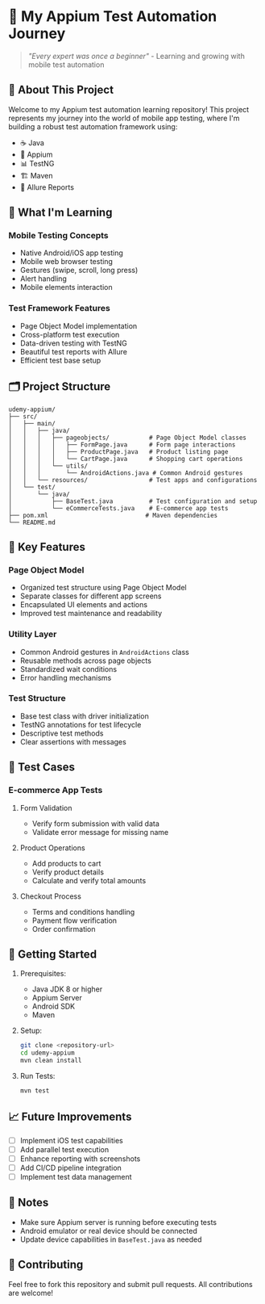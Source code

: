 # 📱 My Appium Test Automation Journey

> *"Every expert was once a beginner"* - Learning and growing with mobile test automation

## 🚀 About This Project

Welcome to my Appium test automation learning repository! This project represents my journey into the world of mobile app testing, where I'm building a robust test automation framework using:

- ☕ Java
- 🤖 Appium
- 📊 TestNG
- 🏗️ Maven
- 📝 Allure Reports

## 🎯 What I'm Learning

### Mobile Testing Concepts
- Native Android/iOS app testing
- Mobile web browser testing
- Gestures (swipe, scroll, long press)
- Alert handling
- Mobile elements interaction

### Test Framework Features
- Page Object Model implementation
- Cross-platform test execution
- Data-driven testing with TestNG
- Beautiful test reports with Allure
- Efficient test base setup

## 🗂️ Project Structure

```
udemy-appium/
├── src/
│   ├── main/
│   │   ├── java/
│   │   │   ├── pageobjects/           # Page Object Model classes
│   │   │   │   ├── FormPage.java      # Form page interactions
│   │   │   │   ├── ProductPage.java   # Product listing page
│   │   │   │   └── CartPage.java      # Shopping cart operations
│   │   │   └── utils/
│   │   │       └── AndroidActions.java # Common Android gestures
│   │   └── resources/                 # Test apps and configurations
│   └── test/
│       └── java/
│           ├── BaseTest.java          # Test configuration and setup
│           └── eCommerceTests.java    # E-commerce app tests
├── pom.xml                           # Maven dependencies
└── README.md
```

## 🌟 Key Features

### Page Object Model
- Organized test structure using Page Object Model
- Separate classes for different app screens
- Encapsulated UI elements and actions
- Improved test maintenance and readability

### Utility Layer
- Common Android gestures in `AndroidActions` class
- Reusable methods across page objects
- Standardized wait conditions
- Error handling mechanisms

### Test Structure
- Base test class with driver initialization
- TestNG annotations for test lifecycle
- Descriptive test methods
- Clear assertions with messages

## 🧪 Test Cases

### E-commerce App Tests
1. Form Validation
   - Verify form submission with valid data
   - Validate error message for missing name

2. Product Operations
   - Add products to cart
   - Verify product details
   - Calculate and verify total amounts

3. Checkout Process
   - Terms and conditions handling
   - Payment flow verification
   - Order confirmation

## 🚀 Getting Started

1. Prerequisites:
   - Java JDK 8 or higher
   - Appium Server
   - Android SDK
   - Maven

2. Setup:
   ```bash
   git clone <repository-url>
   cd udemy-appium
   mvn clean install
   ```

3. Run Tests:
   ```bash
   mvn test
   ```

## 📈 Future Improvements

- [ ] Implement iOS test capabilities
- [ ] Add parallel test execution
- [ ] Enhance reporting with screenshots
- [ ] Add CI/CD pipeline integration
- [ ] Implement test data management

## 📝 Notes

- Make sure Appium server is running before executing tests
- Android emulator or real device should be connected
- Update device capabilities in `BaseTest.java` as needed

## 🤝 Contributing

Feel free to fork this repository and submit pull requests. All contributions are welcome!
